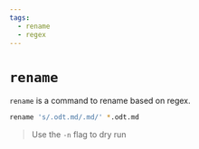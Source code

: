```yaml
---
tags:
  - rename
  - regex
---
```


# `rename`

`rename` is a command to rename based on regex.

```bash
rename 's/.odt.md/.md/' *.odt.md
```

> Use the `-n` flag to dry run
